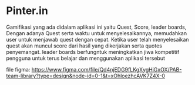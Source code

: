 # Pinter.in

Gamifikasi yang ada didalam aplikasi ini yaitu Quest, Score, leader boards, Dengan adanya Quest serta waktu untuk menyelesaikannya, memudahkan user untuk menjawab quest dengan cepat. Ketika user telah menyelesaikan quest akan muncul score dari hasil yang dikerjakan serta quotes penyemangat. leader boards berfungntuk meningkatkan jiwa kompetitif pengguna untuk terus belajar dan menggunakan aplikasi tersebut

file figma:
https://www.figma.com/file/Qd4njEDG9fLKgXygHiGxOX/PAB-team-library?type=design&node-id=0-1&t=xOhloezhcAVK7Z4X-0
